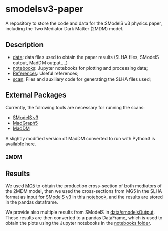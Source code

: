 # smodelsv3-paper

A repository to store the code and data for the SModelS v3 physics paper,
including the Two Mediator Dark Matter (2MDM) model.

## Description

* [data](./data): data files used to obtain the paper results (SLHA files, SModelS output, MadDM output,...)
* [notebooks](./notebooks): Jupyter notebooks for plotting and processing data;
* [References](./References): Useful references;
* [scan](./scan/): Files and auxiliary code for generating the SLHA files used;

## External Packages

Currently, the following tools are necessary for running the scans:

  * [SModelS v3](https://github.com/SModelS/smodels)
  * [MadGraph5](https://launchpad.net/mg5amcnlo)
  * [MadDM](https://launchpad.net/maddm)

A slightly modified version of MadDM converted to run with Python3 is available [here](MG5_aMC_v3_5_4_maddm.tar.gz).

### 2MDM ###

## Results

We used [MG5](https://launchpad.net/mg5amcnlo/) to obtain the production cross-section of both mediators of the 2MDM model, then we used the cross-sections from MG5 in the SLHA format as input for [SModelS v3](https://github.com/SModelS/smodels) in this [notebook](./notebooks/SmodelS/getResults.ipynb), and the results are stored in the pandas dataframe.

We provide also multiple results from SModelS in [data/smodelsOutput](./data/smodelsOutput). These results are then converted to a pandas DataFrame, which is used to obtain the plots using the Jupyter notebooks in the [notebooks folder](./notebooks). 

